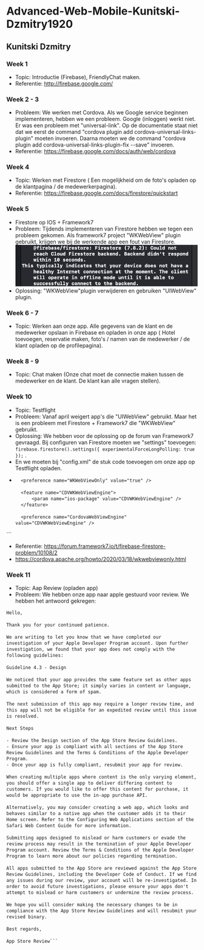 # Advanced-Web-Mobile-Kunitski-Dzmitry1920

## Kunitski Dzmitry
### Week 1
* Topic: Introductie (Firebase), FriendlyChat maken.
* Referentie: http://firebase.google.com/


### Week 2 - 3
* Probleem: We werken met Cordova. Als we Google service beginnen implementeren, hebben we een probleem. Google (inloggen) werkt niet. Er was een probleem met "universal-link". Op de documentatie staat niet dat we eerst de command "cordova plugin add cordova-universal-links-plugin" moeten invoeren. Daarna moeten we de command "cordova plugin add cordova-universal-links-plugin-fix --save" invoeren.
* Referentie: https://firebase.google.com/docs/auth/web/cordova

### Week 4
* Topic: Werken met Firestore ( Een mogelijkheid om de foto's opladen op de klantpagina / de medewerkerpagina).
* Referentie: https://firebase.google.com/docs/firestore/quickstart

### Week 5
* Firestore op IOS + Framework7
* Probleem: Tijdends implementeren van Firestore hebben we tegen een probleem gekomen. Als framework7 project "WKWebView" plugin gebruikt, krijgen we bij de werkende app een fout van Firestore. ![](probleem1.png)
* Oplossing: "WKWebView"plugin verwijderen en gebruiken "UIWebView" plugin.

### Week 6 - 7
* Topic: Werken aan onze app. Alle gegevens van de klant en de medewerker opslaan in Firebase en opladen in onze app ( Hotel toevoegen, reservatie maken, foto's / namen van de medewerker / de klant opladen op de profilepagina).

### Week 8 - 9
* Topic: Chat maken (Onze chat moet de connectie maken tussen de medewerker en de klant. De klant kan alle vragen stellen).

### Week 10
* Topic: Testflight
* Probleem: Vanaf april weigert app's die "UIWebView" gebruikt. Maar het is een probleem met Firestore + Framework7 die "WKWebView" gebruikt.
* Oplossing: We hebben voor de oplossing op de forum van Framework7 gevraagd. Bij configuren van Firestore moeten we "settings" toevoegen: ```firebase.firestore().settings({ experimentalForceLongPolling: true });``` . 
* En we moeten bij "config.xml" de stuk code toevoegen om onze app op Testflight opladen.
* ``` <platform name="ios">
    <preference name="WKWebViewOnly" value="true" />

    <feature name="CDVWKWebViewEngine">
        <param name="ios-package" value="CDVWKWebViewEngine" />
    </feature>

    <preference name="CordovaWebViewEngine" value="CDVWKWebViewEngine" />
</platform> ```
* Referentie: https://forum.framework7.io/t/firebase-firestore-problem/10108/2 
* https://cordova.apache.org/howto/2020/03/18/wkwebviewonly.html

### Week 11
* Topic: Aap Review (opladen app)
* Probleem: We hebben onze app naar apple gestuurd voor review. We hebben het antwoord gekregen:

```From Apple
Hello,

Thank you for your continued patience. 

We are writing to let you know that we have completed our investigation of your Apple Developer Program account. Upon further investigation, we found that your app does not comply with the following guidelines:

Guideline 4.3 - Design

We noticed that your app provides the same feature set as other apps submitted to the App Store; it simply varies in content or language, which is considered a form of spam.

The next submission of this app may require a longer review time, and this app will not be eligible for an expedited review until this issue is resolved.

Next Steps

- Review the Design section of the App Store Review Guidelines.
- Ensure your app is compliant with all sections of the App Store Review Guidelines and the Terms & Conditions of the Apple Developer Program. 
- Once your app is fully compliant, resubmit your app for review.

When creating multiple apps where content is the only varying element, you should offer a single app to deliver differing content to customers. If you would like to offer this content for purchase, it would be appropriate to use the in-app purchase API.

Alternatively, you may consider creating a web app, which looks and behaves similar to a native app when the customer adds it to their Home screen. Refer to the Configuring Web Applications section of the Safari Web Content Guide for more information.

Submitting apps designed to mislead or harm customers or evade the review process may result in the termination of your Apple Developer Program account. Review the Terms & Conditions of the Apple Developer Program to learn more about our policies regarding termination.

All apps submitted to the App Store are reviewed against the App Store Review Guidelines, including the Developer Code of Conduct. If we find any issues during our review, your account will be re-investigated. In order to avoid future investigations, please ensure your apps don't attempt to mislead or harm customers or undermine the review process. 

We hope you will consider making the necessary changes to be in compliance with the App Store Review Guidelines and will resubmit your revised binary. 

Best regards,

App Store Review```






